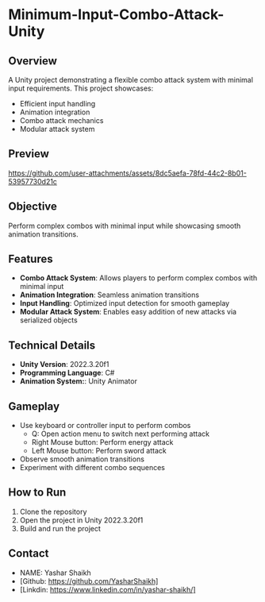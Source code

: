 **Minimum-Input-Combo-Attack-Unity**
==========================


**Overview**
------------


A Unity project demonstrating a flexible combo attack system with minimal input requirements. This project showcases:


* Efficient input handling
* Animation integration
* Combo attack mechanics
* Modular attack system

**Preview**
----------
https://github.com/user-attachments/assets/8dc5aefa-78fd-44c2-8b01-53957730d21c

**Objective**
------------


Perform complex combos with minimal input while showcasing smooth animation transitions.


**Features**
------------


* **Combo Attack System**: Allows players to perform complex combos with minimal input
* **Animation Integration**: Seamless animation transitions
* **Input Handling**: Optimized input detection for smooth gameplay
* **Modular Attack System**: Enables easy addition of new attacks via serialized objects


**Technical Details**
-------------------


* **Unity Version**: 2022.3.20f1
* **Programming Language**: C#
* **Animation System:**: Unity Animator

**Gameplay**
------------


* Use keyboard or controller input to perform combos
  + Q: Open action menu to switch next performing attack
  + Right Mouse button: Perform energy attack
  + Left Mouse button: Perform sword attack
* Observe smooth animation transitions
* Experiment with different combo sequences
  

**How to Run**
--------------


1. Clone the repository
2. Open the project in Unity 2022.3.20f1
3. Build and run the project


**Contact**
----------

* NAME: Yashar Shaikh
* [Github: https://github.com/YasharShaikh]
* [Linkdin: https://www.linkedin.com/in/yashar-shaikh/]


